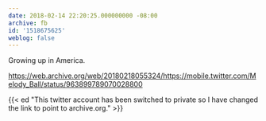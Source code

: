 ```yaml
---
date: 2018-02-14 22:20:25.000000000 -08:00
archive: fb
id: '1518675625'
weblog: false
---
```


Growing up in America. 

https://web.archive.org/web/20180218055324/https://mobile.twitter.com/Melody_Ball/status/963899789070028800

{{< ed "This twitter account has been switched to private so I have changed the link to point to archive.org." >}}
